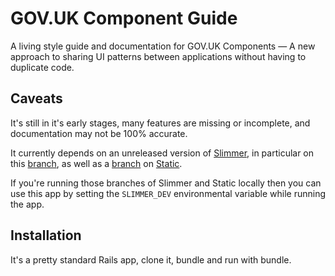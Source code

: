 # GOV.UK Component Guide

A living style guide and documentation for GOV.UK Components &mdash; A new approach to sharing UI patterns between applications without having to duplicate code.

## Caveats

It's still in it's early stages, many features are missing or incomplete, and documentation may not be 100% accurate. 

It currently depends on an unreleased version of [Slimmer](https://github.com/alphagov/slimmer), in particular on this [branch](https://github.com/alphagov/slimmer/pull/76/files), as well as a [branch](https://github.com/alphagov/static/pull/430/files) on [Static](https://github.com/alphagov/static).

If you're running those branches of Slimmer and Static locally then you can use this app by setting the `SLIMMER_DEV` environmental variable while running the app.

## Installation

It's a pretty standard Rails app, clone it, bundle and run with bundle.

